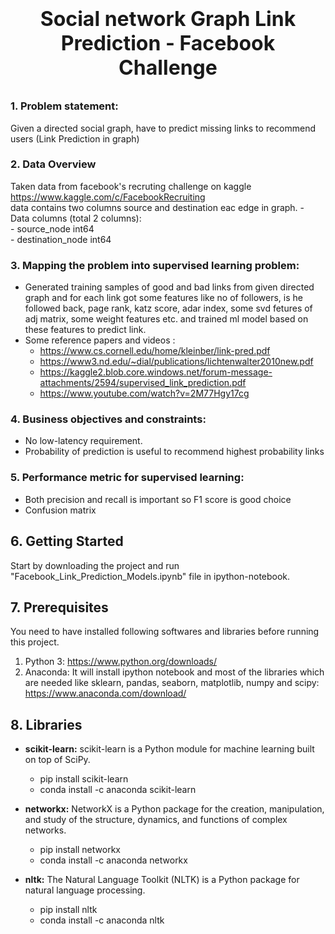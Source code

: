 <h1> <p style="font-size:32px;text-align:center"> <b>Social network Graph Link Prediction - Facebook Challenge</b> </p> </h1>

### 1. Problem statement: 
Given a directed social graph, have to predict missing links to recommend users (Link Prediction in graph)

### 2. Data Overview
Taken data from facebook's recruting challenge on kaggle https://www.kaggle.com/c/FacebookRecruiting  
data contains two columns source and destination eac edge in graph.
    - Data columns (total 2 columns):  
    - source_node         int64  
    - destination_node    int64  

### 3. Mapping the problem into supervised learning problem:
- Generated training samples of good and bad links from given directed graph and for each link got some features like no of followers, is he followed back, page rank, katz score, adar index, some svd fetures of adj matrix, some weight features etc. and trained ml model based on these features to predict link. 
- Some reference papers and videos :  
    - https://www.cs.cornell.edu/home/kleinber/link-pred.pdf
    - https://www3.nd.edu/~dial/publications/lichtenwalter2010new.pdf
    - https://kaggle2.blob.core.windows.net/forum-message-attachments/2594/supervised_link_prediction.pdf
    - https://www.youtube.com/watch?v=2M77Hgy17cg

### 4. Business objectives and constraints:  
- No low-latency requirement.
- Probability of prediction is useful to recommend highest probability links

### 5. Performance metric for supervised learning:  
- Both precision and recall is important so F1 score is good choice
- Confusion matrix

## 6. Getting Started
Start by downloading the project and run "Facebook_Link_Prediction_Models.ipynb" file in ipython-notebook.

## 7. Prerequisites
You need to have installed following softwares and libraries before running this project.
1. Python 3: https://www.python.org/downloads/
2. Anaconda: It will install ipython notebook and most of the libraries which are needed like sklearn, pandas, seaborn, matplotlib, numpy and scipy: https://www.anaconda.com/download/

## 8. Libraries
* __scikit-learn:__ scikit-learn is a Python module for machine learning built on top of SciPy.
    * pip install scikit-learn
    * conda install -c anaconda scikit-learn
    
* __networkx:__ NetworkX is a Python package for the creation, manipulation, and study of the structure, dynamics, and functions of complex networks.
    * pip install networkx
    * conda install -c anaconda networkx
    
* __nltk:__ The Natural Language Toolkit (NLTK) is a Python package for natural language processing. 
    * pip install nltk
    * conda install -c anaconda nltk
